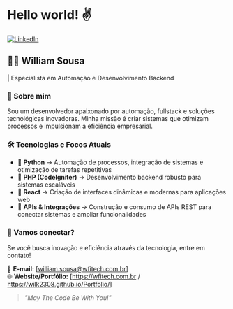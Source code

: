 # Hello world! ✌️  

[![LinkedIn](https://img.shields.io/badge/linkedin-%230077B5.svg?&style=for-the-badge&logo=linkedin&logoColor=white)](https://www.linkedin.com/in/william-embuscadoproximolevel/)  

## 👨‍💻 William Sousa  
| Especialista em Automação e Desenvolvimento Backend  

### 🚀 Sobre mim  
Sou um desenvolvedor apaixonado por automação, fullstack e soluções tecnológicas inovadoras. Minha missão é criar sistemas que otimizam processos e impulsionam a eficiência empresarial.  

### 🛠️ Tecnologias e Focos Atuais  
- 🔹 **Python** → Automação de processos, integração de sistemas e otimização de tarefas repetitivas  
- 🔹 **PHP (CodeIgniter)** → Desenvolvimento backend robusto para sistemas escaláveis  
- 🔹 **React** → Criação de interfaces dinâmicas e modernas para aplicações web  
- 🔹 **APIs & Integrações** → Construção e consumo de APIs REST para conectar sistemas e ampliar funcionalidades  

### 📡 Vamos conectar?  
Se você busca inovação e eficiência através da tecnologia, entre em contato!  

📩 **E-mail:** [william.sousa@wfitech.com.br]  
🌐 **Website/Portfólio:** [https://wfitech.com.br / https://wilk2308.github.io/Portfolio/]  

> _"May The Code Be With You!"_  

